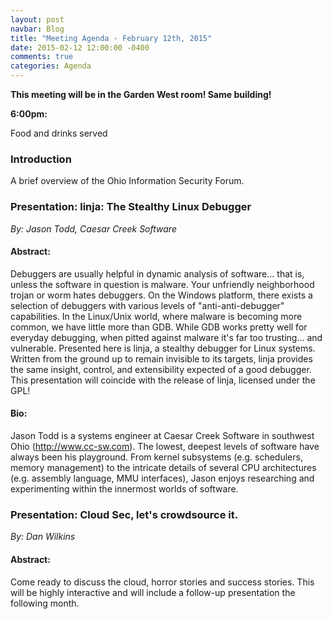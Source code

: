 ```yaml
---
layout: post
navbar: Blog
title: "Meeting Agenda - February 12th, 2015"
date: 2015-02-12 12:00:00 -0400
comments: true
categories: Agenda
---
```


**This meeting will be in the Garden West room! Same building!**

**6:00pm:**

Food and drinks served

### Introduction

A brief overview of the Ohio Information Security Forum.

### **Presentation:** linja: The Stealthy Linux Debugger
_By: Jason Todd, Caesar Creek Software_

#### **Abstract:**

Debuggers are usually helpful in dynamic analysis of software... that is, unless the software in question is malware.  Your unfriendly neighborhood trojan or worm hates debuggers.  On the Windows platform, there exists a selection of debuggers with various levels of "anti-anti-debugger" capabilities.  In the Linux/Unix world, where malware is becoming more common, we have little more than GDB.  While GDB works pretty well for everyday debugging, when pitted against malware it's far too trusting... and vulnerable.  Presented here is linja, a stealthy debugger for Linux systems.  Written from the ground up to remain invisible to its targets, linja provides the same insight, control, and extensibility expected of a good debugger.  This presentation will coincide with the release of linja, licensed under the GPL!

#### **Bio:**

Jason Todd is a systems engineer at Caesar Creek Software in southwest Ohio (http://www.cc-sw.com).  The lowest, deepest levels of software have always been his playground.  From kernel subsystems (e.g. schedulers, memory management) to the intricate details of several CPU architectures (e.g. assembly language, MMU interfaces), Jason enjoys researching and experimenting within the innermost worlds of software.

### **Presentation:** Cloud Sec, let's crowdsource it.
_By: Dan Wilkins_

#### **Abstract:**

Come ready to discuss the cloud, horror stories and success stories. This will be highly interactive and will include a follow-up presentation the following month.
